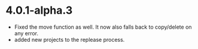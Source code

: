 # 4.0.1-alpha.3
- Fixed the move function as well. It now also falls back to copy/delete on any error.
- added new projects to the replease process.


